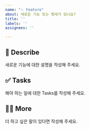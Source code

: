 ```yaml
---
name: "✨ Feature"
about: 새로운 기능 또는 명세가 있나요?
title: ''
labels: ''
assignees: ''

---
```


## 📄 Describe
새로운 기능에 대한 설명을 작성해 주세요.

## ✅ Tasks
해야 하는 일에 대한 Tasks를 작성해 주세요.

## 🙋🏻 More
더 하고 싶은 말이 있다면 작성해 주세요.
